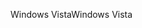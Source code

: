 <span data-ttu-id="dd5dd-101">Windows Vista</span><span class="sxs-lookup"><span data-stu-id="dd5dd-101">Windows Vista</span></span>